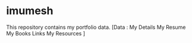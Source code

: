 # imumesh

This repository contains my portfolio data.
	[Data : My Details
		My Resume
		My Books Links
		My Resources ]
